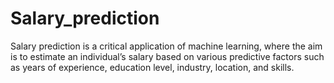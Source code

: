 # Salary_prediction
Salary prediction is a critical application of machine learning, where the aim is to estimate an individual’s salary based on various predictive factors such as years of experience, education level, industry, location, and skills.
